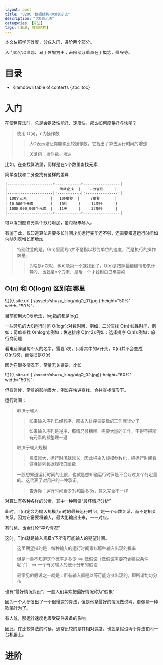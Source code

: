 ```yaml
---
layout: post
title: "0206：数据结构-大O表示法"
description: "大O表示法"
categories: [算法]
tags: [算法, 数据结构]
---
```


本文依照学习难度，分成入门、进阶两个部分。

入门部分以直观、易于理解为主；进阶部分重点在于概念、推导等。

# 目录

* Kramdown table of contents
{:toc .toc}

# 入门  

在使用算法时，总是会提及性能好、速度快，那么如何度量好与快呢？

> 使用 O(n)，n为操作数
> > 大O表示法让你能够比较操作数，它指出了算法运行时间的增速
>
> > 关键词：操作数、增速

比如，在查找算法里，同样是在N个数里查找元素

简单查找和二分查找有这样的差异

    |---------------------+------------+-----------------|
    |                        简单查找  |    二分查找     | 
    |---------------------|:-----------|:---------------:|
    | 100个元素           |   100毫秒  |     7毫秒       |
    | 10,000个元素        |   10秒     |     14毫秒      | 
    | 1000,000,000个元素  |   11天     |     32毫秒      |
    |---------------------+------------+-----------------|

可以看到随着元素个数的增加，差距越来越大。

有鉴于此，仅知道算法需要多长时间才能运行完毕还不够，还需要知道运行时间如何随列表增长而增加

> 特别注意的是，O(n)里面的n并不是指以秒为单位的速度，而是执行的操作数量。
> > 为啥是n次呢，也可能第一个就找到了，O(n)是按照最糟糕情形来计算的，也就是n个元素，最后一个才找到自己想要的

## O(n) 和 O(logn) 区别在哪里

![]({{ site.url }}/assets/shuzu_blog/bigO_01.jpg){:height="50%" width="50%"}

目前使用大O表示法，log指的都是log2

一些常见的大O运行时间
O(logn):对数时间，例如：二分查找
O(n):线性时间，例如：简单查找
O(nlogn):例如：快速排序
O(n^2):例如：选择排序
O(n!):例如：旅行商问题

看电话簿里每个人的名字，需要n次，只看其中的A开头，O(n)并不会变成O(n/26)，而依旧是O(n)

因为在很多情况下，常量无关紧要，比如

![]({{ site.url }}/assets/shuzu_blog/bigO_02.jpg){:height="50%" width="50%"}

但有时候，常量的影响很大，例如在快速查找、合并查找情形下。

运行时间：

> 取决于输入
> > 如果输入序列已经有序，那插入排序需要做的工作就很少了
> 
> > 如果输入序列是逆序，那情况最糟糕，需要大量的工作，不得不把所有元素的都整理一遍
>
> 取决于输入规模
> > 规模越大，运行时间就越长，因此把输入规模参数化，把运行时间看做待排列数据规模的函数
> 
> 一般想知道运行时间的上限，也就是想知道运行时间是不会超过某个特定量的。这代表了对用户的一种承诺。
> > 告诉你：运行时间至少3s和最多3s，意义完全不一样

对算法有各种各样的分析，其中一种叫做“最坏情况分析”

此时，T(n)定义为输入规模为n时的最长运行时间，是一个函数关系，而不是相关关系。因为它需要将输入，最大化输出出来，一一对应。

有时候，也会讨论“平均情况”

这时，T(n)就是输入规模n下所有可能输入的期望时间。

> 这里期望指的是：每种输入的运行时间乘以那种输入出现的概率
>
> 但是一般不知道这个概率是多少 ==> 做假设（做假设需要符合哪些条件呢？） ==> 一个有关输入的统计分布的假设
>
> 最常见的假设之一就是：所有输入都是以等可能方式出现的，即所谓均匀分布

也有“最好情况假设”，一般人们喜欢把最好情况称为“假象”

因为一个人研发出了一个很慢速的算法，但是他拿最好的情况做说明，更像是一种欺骗行为了。

有人说，那运行速度也很受硬件设备的影响。

因此，在比较算法的时候，通常比较的是其相对速度，也就是假设两个算法在同一台机器上。



# 进阶 

[^1]: 参考文献.
[1] 算法图解 Aditya Bhargava (作者) 袁国忠 (译者)
